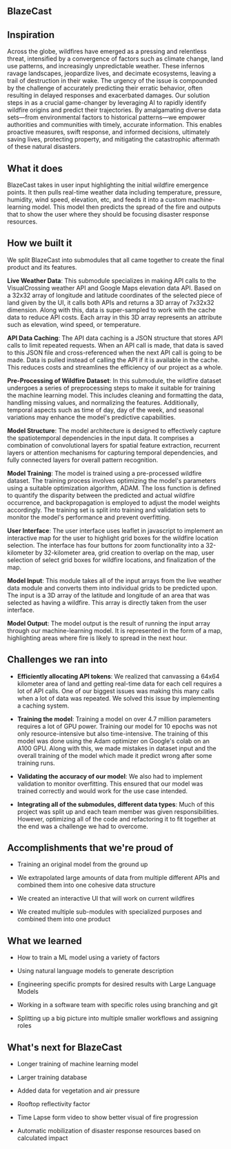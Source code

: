 ## BlazeCast

## Inspiration

Across the globe, wildfires have emerged as a pressing and relentless threat, intensified by a convergence of factors such as climate change, land use patterns, and increasingly unpredictable weather. These infernos ravage landscapes, jeopardize lives, and decimate ecosystems, leaving a trail of destruction in their wake. The urgency of the issue is compounded by the challenge of accurately predicting their erratic behavior, often resulting in delayed responses and exacerbated damages. Our solution steps in as a crucial game-changer by leveraging AI to rapidly identify wildfire origins and predict their trajectories. By amalgamating diverse data sets—from environmental factors to historical patterns—we empower authorities and communities with timely, accurate information. This enables proactive measures, swift response, and informed decisions, ultimately saving lives, protecting property, and mitigating the catastrophic aftermath of these natural disasters.
  
  

## What it does

BlazeCast takes in user input highlighting the initial wildfire emergence points. It then pulls real-time weather data including temperature, pressure, humidity, wind speed, elevation, etc, and feeds it into a custom machine-learning model. This model then predicts the spread of the fire and outputs that to show the user where they should be focusing disaster response resources.



## How we built it

We split BlazeCast into submodules that all came together to create the final product and its features.

**Live Weather Data**: This submodule specializes in making API calls to the VisualCrossing weather API and Google Maps elevation data API. Based on a 32x32 array of longitude and latitude coordinates of the selected piece of land given by the UI, it calls both APIs and returns a 3D array of 7x32x32 dimension. Along with this, data is super-sampled to work with the cache data to reduce API costs. Each array in this 3D array represents an attribute such as elevation, wind speed, or temperature.

**API Data Caching**: The API data caching is a JSON structure that stores API calls to limit repeated requests. When an API call is made, that data is saved to this JSON file and cross-referenced when the next API call is going to be made. Data is pulled instead of calling the API if it is available in the cache. This reduces costs and streamlines the efficiency of our project as a whole.

**Pre-Processing of Wildfire Dataset**: In this submodule, the wildfire dataset undergoes a series of preprocessing steps to make it suitable for training the machine learning model. This includes cleaning and formatting the data, handling missing values, and normalizing the features. Additionally, temporal aspects such as time of day, day of the week, and seasonal variations may enhance the model's predictive capabilities.

**Model Structure**: The model architecture is designed to effectively capture the spatiotemporal dependencies in the input data. It comprises a combination of convolutional layers for spatial feature extraction, recurrent layers or attention mechanisms for capturing temporal dependencies, and fully connected layers for overall pattern recognition.

**Model Training**: The model is trained using a pre-processed wildfire dataset. The training process involves optimizing the model's parameters using a suitable optimization algorithm, ADAM. The loss function is defined to quantify the disparity between the predicted and actual wildfire occurrence, and backpropagation is employed to adjust the model weights accordingly. The training set is split into training and validation sets to monitor the model's performance and prevent overfitting.

**User Interface**: The user interface uses leaflet in javascript to implement an interactive map for the user to highlight grid boxes for the wildfire location selection. The interface has four buttons for zoom functionality into a 32-kilometer by 32-kilometer area, grid creation to overlap on the map, user selection of select grid boxes for wildfire locations, and finalization of the map. 

**Model Input**: This module takes all of the input arrays from the live weather data module and converts them into individual grids to be predicted upon. The input is a 3D array of the latitude and longitude of an area that was selected as having a wildfire. This array is directly taken from the user interface.

**Model Output**: The model output is the result of running the input array through our machine-learning model. It is represented in the form of a map, highlighting areas where fire is likely to spread in the next hour.

## Challenges we ran into

- **Efficiently allocating API tokens**: We realized that canvassing a 64x64 kilometer area of land and getting real-time data for each cell requires a lot of API calls. One of our biggest issues was making this many calls when a lot of data was repeated. We solved this issue by implementing a caching system.

- **Training the model**: Training a model on over 4.7 million parameters requires a lot of GPU power. Training our model for 10 epochs was not only resource-intensive but also time-intensive. The training of this model was done using the Adam optimizer on Google's colab on an A100 GPU. Along with this, we made mistakes in dataset input and the overall training of the model which made it predict wrong after some training runs. 

- **Validating the accuracy of our model**: We also had to implement validation to monitor overfitting. This ensured that our model was trained correctly and would work for the use case intended.

- **Integrating all of the submodules, different data types**: Much of this project was split up and each team member was given responsibilities. However, optimizing all of the code and refactoring it to fit together at the end was a challenge we had to overcome.

## Accomplishments that we're proud of

- Training an original model from the ground up

- We extrapolated large amounts of data from multiple different APIs and combined them into one cohesive data structure

- We created an interactive UI that will work on current wildfires

- We created multiple sub-modules with specialized purposes and combined them into one product

## What we learned

- How to train a ML model using a variety of factors 

- Using natural language models to generate description

- Engineering specific prompts for desired results with Large Language Models

- Working in a software team with specific roles using branching and git

- Splitting up a big picture into multiple smaller workflows and assigning roles

## What's next for BlazeCast

- Longer training of machine learning model

- Larger training database

- Added data for vegetation and air pressure

- Rooftop reflectivity factor

- Time Lapse form video to show better visual of fire progression

- Automatic mobilization of disaster response resources based on calculated impact


